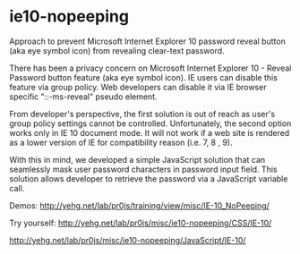 # ie10-nopeeping

Approach to prevent Microsoft Internet Explorer 10 password reveal button (aka eye symbol icon) from revealing clear-text password.

There has been a privacy concern on Microsoft Internet Explorer 10 - Reveal Password button feature (aka eye symbol icon). IE users can disable this feature via group policy. Web developers can disable it via IE browser specific "::-ms-reveal" pseudo element.

From developer's perspective, the first solution is out of reach as user's group policy settings cannot be controlled. Unfortunately, the second option works only in IE 10 document mode. It will not work if a web site is rendered as a lower version of IE for compatibility reason (i.e. 7, 8 , 9).

With this in mind, we developed a simple JavaScript solution that can seamlessly mask user password characters in password input field. This solution allows developer to retrieve the password via a JavaScript variable call.

Demos:
http://yehg.net/lab/pr0js/training/view/misc/IE-10_NoPeeping/

Try yourself: 
http://yehg.net/lab/pr0js/misc/ie10-nopeeping/CSS/IE-10/

http://yehg.net/lab/pr0js/misc/ie10-nopeeping/JavaScript/IE-10/